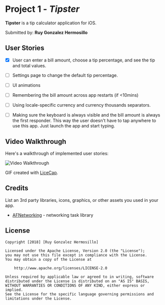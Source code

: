 # Project 1 - *Tipster*

**Tipster** is a tip calculator application for iOS.

Submitted by: **Ruy Gonzalez Hermosillo**

## User Stories

* [x] User can enter a bill amount, choose a tip percentage, and see the tip and total values.
* [ ] Settings page to change the default tip percentage.
* [ ] UI animations
* [ ] Remembering the bill amount across app restarts (if <10mins)
* [ ] Using locale-specific currency and currency thousands separators.
* [ ] Making sure the keyboard is always visible and the bill amount is always the first responder. This way the user doesn't have to tap anywhere to use this app. Just launch the app and start typing.


## Video Walkthrough

Here's a walkthrough of implemented user stories:

<img src='http://i.imgur.com/TipsterDemo.gif' title='Video Walkthrough' width='' alt='Video Walkthrough' />

GIF created with [LiceCap](http://www.cockos.com/licecap/).



## Credits

List an 3rd party libraries, icons, graphics, or other assets you used in your app.

- [AFNetworking](https://github.com/AFNetworking/AFNetworking) - networking task library

## License

    Copyright [2018] [Ruy Gonzalez Hermosillo]

    Licensed under the Apache License, Version 2.0 (the "License");
    you may not use this file except in compliance with the License.
    You may obtain a copy of the License at

        http://www.apache.org/licenses/LICENSE-2.0

    Unless required by applicable law or agreed to in writing, software
    distributed under the License is distributed on an "AS IS" BASIS,
    WITHOUT WARRANTIES OR CONDITIONS OF ANY KIND, either express or implied.
    See the License for the specific language governing permissions and
    limitations under the License.

